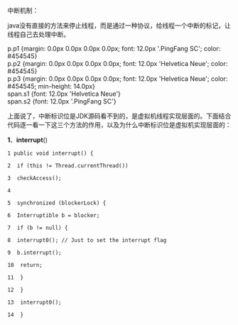 中断机制：

 java没有直接的方法来停止线程，而是通过一种协议，给线程一个中断的标记，让线程自己去处理中断。

  
p.p1 {margin: 0.0px 0.0px 0.0px 0.0px; font: 12.0px '.PingFang SC'; color: \#454545}  
p.p2 {margin: 0.0px 0.0px 0.0px 0.0px; font: 12.0px 'Helvetica Neue'; color: \#454545}  
p.p3 {margin: 0.0px 0.0px 0.0px 0.0px; font: 12.0px 'Helvetica Neue'; color: \#454545; min-height: 14.0px}  
span.s1 {font: 12.0px 'Helvetica Neue'}  
span.s2 {font: 12.0px '.PingFang SC'}  


上面说了，中断标识位是JDK源码看不到的，是虚拟机线程实现层面的。下面结合代码逐一看一下这三个方法的作用，以及为什么中断标识位是虚拟机实现层面的：

**1**、**interrupt**\(\)

  


`1 public void interrupt() {`

`2  if (this != Thread.currentThread())`

`3  checkAccess();`

`4`

`5  synchronized (blockerLock) {`

`6  Interruptible b = blocker;`

`7  if (b != null) {`

`8  interrupt0(); // Just to set the interrupt flag`

`9  b.interrupt();`

`10  return;`

`11  }`

`12  }`

`13  interrupt0();`

`14  }`

